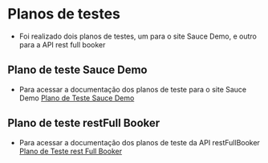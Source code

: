 # Planos de testes

- Foi realizado dois planos de testes, um para o site Sauce Demo, e outro para a API rest full booker

## Plano de teste Sauce Demo

- Para acessar a documentação dos planos de teste para o site Sauce Demo
  [Plano de Teste Sauce Demo](Plano_de_Teste_SauceDemo.md)

## Plano de teste restFull Booker

- Para acessar a documentação dos planos de teste da API restFullBooker
  [Plano de Teste rest Full Booker](plano_teste_restfull_booker.md)